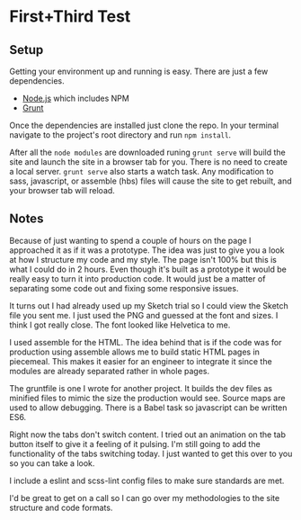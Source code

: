 # First+Third Test

## Setup

Getting your environment up and running is easy. There are just a few dependencies.

* [Node.js](http://nodejs.org/) which includes NPM
* [Grunt](http://gruntjs.com)

Once the dependencies are installed just clone the repo. In your terminal navigate to the project's root directory and run `npm install`.

After all the `node modules` are downloaded runing `grunt serve` will build the site and launch the site in a browser tab for you. There is no need to create a local server. `grunt serve` also starts a watch task. Any modification to sass, javascript, or assemble (hbs) files will cause the site to get rebuilt, and your browser tab will reload.

## Notes

Because of just wanting to spend a couple of hours on the page I approached it as if it was a prototype. The idea was just to give you a look at how I structure my code and my style. The page isn't 100% but this is what I could do in 2 hours. Even though it's built as a prototype it would be really easy to turn it into production code. It would just be a matter of separating some code out and fixing some responsive issues.

It turns out I had already used up my Sketch trial so I could view the Sketch file you sent me. I just used the PNG and guessed at the font and sizes. I think I got really close. The font looked like Helvetica to me.

I used assemble for the HTML. The idea behind that is if the code was for production using assemble allows me to build static HTML pages in piecemeal. This makes it easier for an engineer to integrate it since the modules are already separated rather in whole pages.

The gruntfile is one I wrote for another project. It builds the dev files as minified files to mimic the size the production would see. Source maps are used to allow debugging. There is a Babel task so javascript can be written ES6.

Right now the tabs don't switch content. I tried out an animation on the tab button itself to give it a feeling of it pulsing. I'm still going to add the functionality of the tabs switching today. I just wanted to get this over to you so you can take a look.

I include a eslint and scss-lint config files to make sure standards are met.

I'd be great to get on a call so I can go over my methodologies to the site structure and code formats. 
